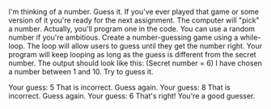 I'm thinking of a number. Guess it. If you've ever played that game or some version of it you're ready for the next assignment. The computer will "pick" a number. Actually, you'll program one in the code. You can use a random number if you're ambitious.
Create a number-guessing game using a while-loop. The loop will allow users to guess until they get the number right. Your program will keep looping as long as the guess is different from the secret number.
The output should look like this: (Secret number = 6)
I have chosen a number between 1 and 10. Try to guess it.

Your guess: 5
That is incorrect. Guess again.
Your guess: 8
That is incorrect. Guess again.
Your guess: 6
That's right! You're a good guesser.
